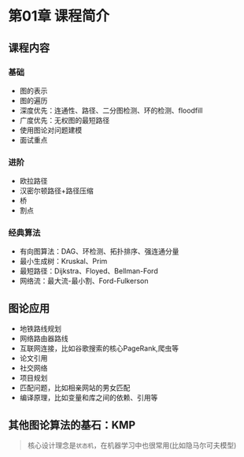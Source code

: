 # 第01章 课程简介

## 课程内容

### 基础
+ 图的表示
+ 图的遍历
+ 深度优先：连通性、路径、二分图检测、环的检测、floodfill
+ 广度优先：无权图的最短路径
+ 使用图论对问题建模
+ 面试重点

### 进阶

+ 欧拉路径
+ 汉密尔顿路径+路径压缩
+ 桥
+ 割点

### 经典算法

+ 有向图算法：DAG、环检测、拓扑排序、强连通分量
+ 最小生成树：Kruskal、Prim
+ 最短路径：Dijkstra、Floyed、Bellman-Ford
+ 网络流：最大流-最小割、Ford-Fulkerson

## 图论应用

+ 地铁路线规划
+ 网络路由器路线
+ 互联网连接，比如谷歌搜索的核心PageRank,爬虫等
+ 论文引用
+ 社交网络
+ 项目规划
+ 匹配问题，比如相亲网站的男女匹配
+ 编译原理，比如变量和库之间的依赖、引用等

## 其他图论算法的基石：KMP

> 核心设计理念是`状态机`，在机器学习中也很常用(比如隐马尔可夫模型)
